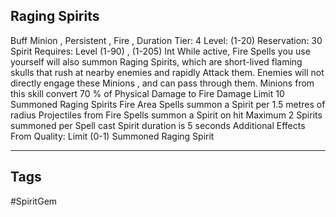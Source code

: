 ## Raging Spirits
Buff
Minion , Persistent , Fire , Duration
Tier: 4
Level: (1-20)
Reservation: 30 Spirit
Requires: Level (1-90) , (1-205) Int
While active, Fire Spells you use yourself will also summon Raging Spirits, which are short-lived flaming skulls that rush at nearby enemies and rapidly Attack them. Enemies will not directly engage these Minions , and can pass through them.
Minions from this skill convert 70 % of Physical Damage to Fire Damage
Limit 10 Summoned Raging Spirits
Fire Area Spells summon a Spirit per 1.5 metres of radius Projectiles from Fire Spells summon a Spirit on hit
Maximum 2 Spirits summoned per Spell cast
Spirit duration is 5 seconds
Additional Effects From Quality:
Limit (0-1) Summoned Raging Spirit

---
## Tags
#SpiritGem
